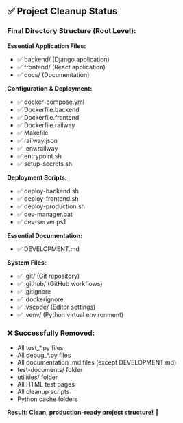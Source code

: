 ## ✅ Project Cleanup Status

### Final Directory Structure (Root Level):

**Essential Application Files:**
- ✅ backend/ (Django application)
- ✅ frontend/ (React application)
- ✅ docs/ (Documentation)

**Configuration & Deployment:**
- ✅ docker-compose.yml
- ✅ Dockerfile.backend
- ✅ Dockerfile.frontend  
- ✅ Dockerfile.railway
- ✅ Makefile
- ✅ railway.json
- ✅ .env.railway
- ✅ entrypoint.sh
- ✅ setup-secrets.sh

**Deployment Scripts:**
- ✅ deploy-backend.sh
- ✅ deploy-frontend.sh
- ✅ deploy-production.sh
- ✅ dev-manager.bat
- ✅ dev-server.ps1

**Essential Documentation:**
- ✅ DEVELOPMENT.md

**System Files:**
- ✅ .git/ (Git repository)
- ✅ .github/ (GitHub workflows)
- ✅ .gitignore
- ✅ .dockerignore
- ✅ .vscode/ (Editor settings)
- ✅ .venv/ (Python virtual environment)

### ❌ Successfully Removed:
- All test_*.py files
- All debug_*.py files  
- All documentation .md files (except DEVELOPMENT.md)
- test-documents/ folder
- utilities/ folder
- All HTML test pages
- All cleanup scripts
- Python cache folders

**Result: Clean, production-ready project structure! 🎉**
